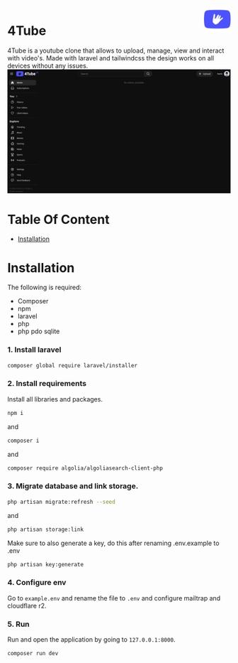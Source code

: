 <img src="https://github.com/kars001/4Tube-v2/blob/main/storage/app/public/fav.png" alt="logo" title="4Tube" align="right" height="60" />

# 4Tube

4Tube is a youtube clone that allows to upload, manage, view and interact with video's. Made with laravel and tailwindcss the design works on all devices without any issues.
![image](https://github.com/kars001/4Tube-v2/blob/main/storage/app/public/readme.png)

# Table Of Content
- [Installation](#installation)

# Installation
The following is required:
- Composer
- npm
- laravel
- php
- php pdo sqlite

### 1. Install laravel
```bash
composer global require laravel/installer
```

### 2. Install requirements
Install all libraries and packages.
```bash
npm i
```
and
```bash
composer i
```
and
```bash
composer require algolia/algoliasearch-client-php
```

### 3. Migrate database and link storage.
```bash
php artisan migrate:refresh --seed
```
and
```bash
php artisan storage:link
```
Make sure to also generate a key, do this after renaming .env.example to .env
```bash
php artisan key:generate
```

### 4. Configure env
Go to `example.env` and rename the file to `.env` and configure mailtrap and cloudflare r2.

### 5. Run
Run and open the application by going to `127.0.0.1:8000`.
```bash
composer run dev
```
